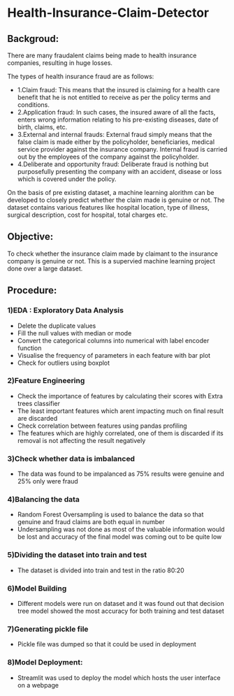 # Health-Insurance-Claim-Detector

## Backgroud:
There are many fraudalent claims being made to health insurance companies, resulting in huge losses. 

The types of health insurance fraud are as follows:
- 1.Claim fraud: This means that the insured is claiming for a health care benefit that he is not entitled to receive as per the policy terms and conditions.
- 2.Application fraud: In such cases, the insured aware of all the facts, enters wrong information relating to his pre-existing diseases, date of birth, claims, etc.
- 3.External and internal frauds: External fraud simply means that the false claim is made either by the policyholder, beneficiaries, medical service provider against the insurance company. Internal fraud is carried out by the employees of the company against the policyholder.
- 4.Deliberate and opportunity fraud: Deliberate fraud is nothing but purposefully presenting the company with an accident, disease or loss which is covered under the policy.

On the basis of pre existing dataset, a machine learning alorithm can be developed to closely predict whether the claim made is genuine or not. The dataset contains various features like hospital location, type of illness, surgical description, cost for hospital, total charges etc.

## Objective:
To check whether the insurance claim made by claimant to the insurance company is genuine or not.
This is a supervied machine learning project done over a large dataset.

## Procedure:
### 1)EDA : Exploratory Data Analysis
- Delete the duplicate values
- Fill the null values with median or mode
- Convert the categorical columns into numerical with label encoder function
- Visualise the frequency of parameters in each feature with bar plot
- Check for outliers using boxplot
### 2)Feature Engineering
- Check the importance of features by calculating their scores with Extra trees classifier
- The least important features which arent impacting much on final result are discarded
- Check correlation between features using pandas profiling
- The features which are highly correlated, one of them is discarded if its removal is not affecting the result negatively
### 3)Check whether data is imbalanced
- The data was found to be impalanced as 75% results were genuine and 25% only were fraud
### 4)Balancing the data
- Random Forest Oversampling is used to balance the data so that genuine and fraud claims are both equal in number
- Undersampling was not done as most of the valuable information would be lost and accuracy of the final model was coming out to be quite low
### 5)Dividing the dataset into train and test
- The dataset is divided into train and test in the ratio 80:20
### 6)Model Building
- Different models were run on dataset and it was found out that decision tree model showed the most accuracy for both training and test dataset
### 7)Generating pickle file
- Pickle file was dumped so that it could be used in deployment
### 8)Model Deployment:
- Streamlit was used to deploy the model which hosts the user interface on a webpage


